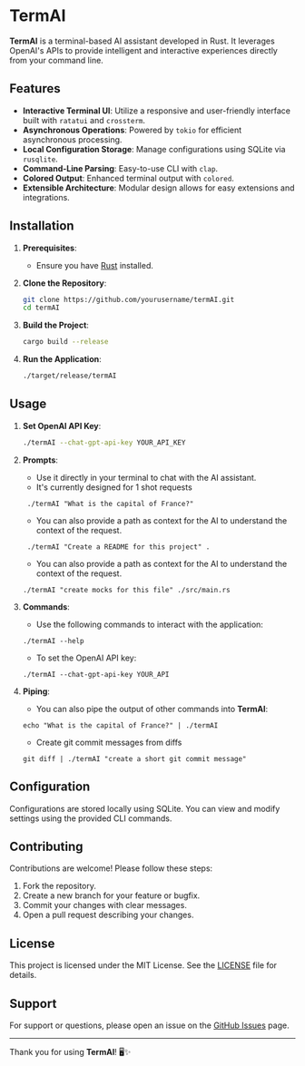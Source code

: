 TermAI
======

**TermAI** is a terminal-based AI assistant developed in Rust. It leverages OpenAI's APIs to provide intelligent and
interactive experiences directly from your command line.

Features
--------

- **Interactive Terminal UI**: Utilize a responsive and user-friendly interface built with `ratatui` and `crossterm`.
- **Asynchronous Operations**: Powered by `tokio` for efficient asynchronous processing.
- **Local Configuration Storage**: Manage configurations using SQLite via `rusqlite`.
- **Command-Line Parsing**: Easy-to-use CLI with `clap`.
- **Colored Output**: Enhanced terminal output with `colored`.
- **Extensible Architecture**: Modular design allows for easy extensions and integrations.

Installation
------------

1. **Prerequisites**:
    - Ensure you have [Rust](https://www.rust-lang.org/tools/install) installed.

2. **Clone the Repository**:
   ```sh
   git clone https://github.com/yourusername/termAI.git
   cd termAI
   ```

3. **Build the Project**:
   ```sh
   cargo build --release
   ```

4. **Run the Application**:
   ```sh
   ./target/release/termAI
   ```

Usage
-----

1. **Set OpenAI API Key**:
   ```sh
   ./termAI --chat-gpt-api-key YOUR_API_KEY
   ```

2. **Prompts**:
    - Use it directly in your terminal to chat with the AI assistant.
    - It's currently designed for 1 shot requests
   ```shell
    ./termAI "What is the capital of France?"
    ```
    - You can also provide a path as context for the AI to understand the context of the request.
   ```shell
    ./termAI "Create a README for this project" .
    ```
    - You can also provide a path as context for the AI to understand the context of the request.
   ```shell
   ./termAI "create mocks for this file" ./src/main.rs
   ```

3. **Commands**:
    - Use the following commands to interact with the application:
    ```shell
    ./termAI --help
    ```
    - To set the OpenAI API key:
    ```shell
    ./termAI --chat-gpt-api-key YOUR_API
    ```

4. **Piping**:
    - You can also pipe the output of other commands into **TermAI**:
    ```shell
    echo "What is the capital of France?" | ./termAI
    ```
    - Create git commit messages from diffs
   ```shell
   git diff | ./termAI "create a short git commit message"
   ```

Configuration
-------------

Configurations are stored locally using SQLite. You can view and modify settings using the provided CLI commands.

Contributing
------------

Contributions are welcome! Please follow these steps:

1. Fork the repository.
2. Create a new branch for your feature or bugfix.
3. Commit your changes with clear messages.
4. Open a pull request describing your changes.

License
-------

This project is licensed under the MIT License. See the [LICENSE](LICENSE) file for details.

Support
-------

For support or questions, please open an issue on the [GitHub Issues](https://github.com/yourusername/termAI/issues)
page.

---

Thank you for using **TermAI**! 🖥️✨